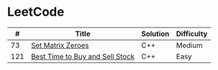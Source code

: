 
LeetCode
========

| # | Title | Solution | Difficulty |
|---| ----- | -------- | ---------- |
|73|[Set Matrix Zeroes](https://leetcode.com/problems/set-matrix-zeroes/)  | C++ | Medium
|121| [Best Time to Buy and Sell Stock](https://leetcode.com/problems/best-time-to-buy-and-sell-stock/) | C++ | Easy
